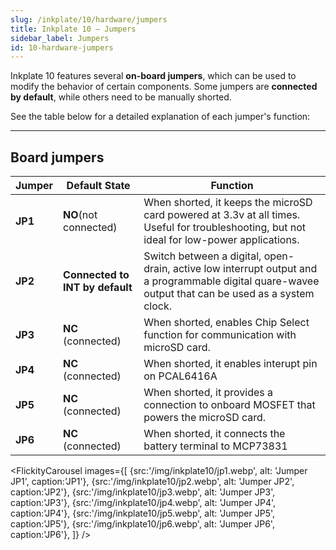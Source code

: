 ```yaml
---
slug: /inkplate/10/hardware/jumpers
title: Inkplate 10 – Jumpers
sidebar_label: Jumpers
id: 10-hardware-jumpers
---
```


Inkplate 10 features several **on-board jumpers**, which can be used to modify the behavior of certain components. Some jumpers are **connected by default**, while others need to be manually shorted.

See the table below for a detailed explanation of each jumper's function:

---

## Board jumpers

| **Jumper** 	| **Default State** 	| **Function** 	|
|---	|---	|---	|
| **JP1** 	| **NO**(not connected) 	| When shorted, it keeps the microSD card powered at 3.3v at all times. Useful for troubleshooting, but not ideal for low-power applications. 	|
| **JP2** 	| **Connected to INT by default** 	| Switch between a digital, open-drain, active low interrupt output and a programmable digital quare-wavee output that can be used as a system clock. 	|
| **JP3** 	| **NC** (connected) 	| When shorted, enables Chip Select function for communication with microSD card. 	|
| **JP4** 	| **NC** (connected) 	| When shorted, it enables interupt pin on PCAL6416A	|
| **JP5** 	| **NC** (connected) 	| When shorted, it provides a connection to onboard MOSFET that powers the microSD card. 
| **JP6** 	| **NC** (connected) 	| When shorted, it connects the battery terminal to MCP73831 	|
<FlickityCarousel
images={[
{src:'/img/inkplate10/jp1.webp', alt: 'Jumper JP1', caption:'JP1'},
{src:'/img/inkplate10/jp2.webp', alt: 'Jumper JP2', caption:'JP2'},
{src:'/img/inkplate10/jp3.webp', alt: 'Jumper JP3', caption:'JP3'},
{src:'/img/inkplate10/jp4.webp', alt: 'Jumper JP4', caption:'JP4'},
{src:'/img/inkplate10/jp5.webp', alt: 'Jumper JP5', caption:'JP5'},
{src:'/img/inkplate10/jp6.webp', alt: 'Jumper JP6', caption:'JP6'},
]}
/>
